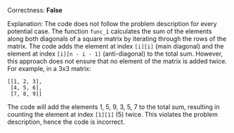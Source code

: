 Correctness: **False**

Explanation: The code does not follow the problem description for every potential case. The function `func_1` calculates the sum of the elements along both diagonals of a square matrix by iterating through the rows of the matrix. The code adds the element at index `[i][i]` (main diagonal) and the element at index `[i][n - i - 1]` (anti-diagonal) to the total sum. However, this approach does not ensure that no element of the matrix is added twice. For example, in a 3x3 matrix:
```
[[1, 2, 3],
 [4, 5, 6],
 [7, 8, 9]]
```
The code will add the elements 1, 5, 9, 3, 5, 7 to the total sum, resulting in counting the element at index `[1][1]` (5) twice. This violates the problem description, hence the code is incorrect.